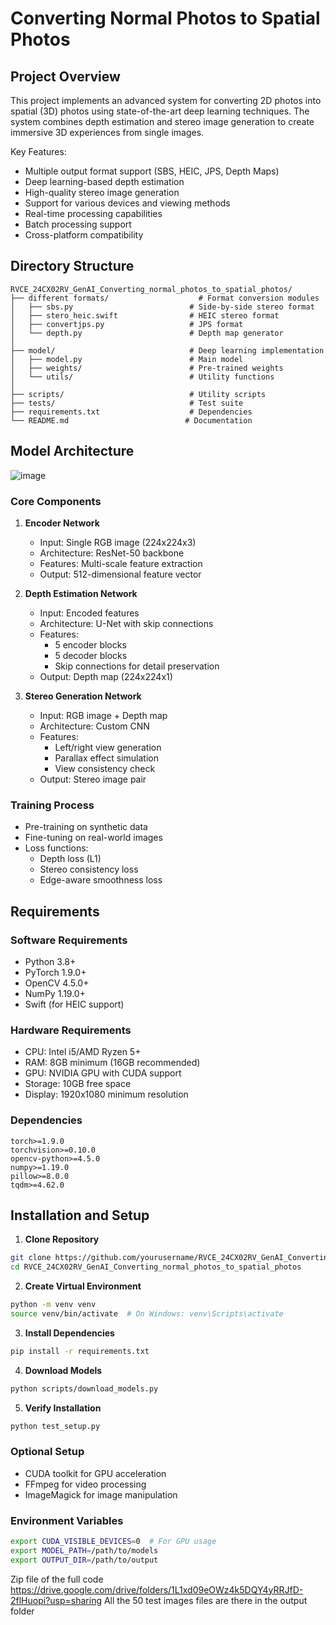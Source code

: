 # Converting Normal Photos to Spatial Photos

## Project Overview
This project implements an advanced system for converting 2D photos into spatial (3D) photos using state-of-the-art deep learning techniques. The system combines depth estimation and stereo image generation to create immersive 3D experiences from single images.

Key Features:
- Multiple output format support (SBS, HEIC, JPS, Depth Maps)
- Deep learning-based depth estimation
- High-quality stereo image generation
- Support for various devices and viewing methods
- Real-time processing capabilities
- Batch processing support
- Cross-platform compatibility

## Directory Structure
```
RVCE_24CX02RV_GenAI_Converting_normal_photos_to_spatial_photos/
├── different formats/                    # Format conversion modules
│   ├── sbs.py                          # Side-by-side stereo format
│   ├── stero_heic.swift                # HEIC stereo format
│   ├── convertjps.py                   # JPS format
│   └── depth.py                        # Depth map generator
│
├── model/                              # Deep learning implementation
│   ├── model.py                        # Main model
│   ├── weights/                        # Pre-trained weights
│   └── utils/                          # Utility functions
│
├── scripts/                            # Utility scripts
├── tests/                              # Test suite
├── requirements.txt                    # Dependencies
└── README.md                          # Documentation
```

## Model Architecture
![image](https://github.com/user-attachments/assets/fa699826-698b-465c-9568-ba946db7e13a)



### Core Components

1. **Encoder Network**
   - Input: Single RGB image (224x224x3)
   - Architecture: ResNet-50 backbone
   - Features: Multi-scale feature extraction
   - Output: 512-dimensional feature vector

2. **Depth Estimation Network**
   - Input: Encoded features
   - Architecture: U-Net with skip connections
   - Features: 
     - 5 encoder blocks
     - 5 decoder blocks
     - Skip connections for detail preservation
   - Output: Depth map (224x224x1)

3. **Stereo Generation Network**
   - Input: RGB image + Depth map
   - Architecture: Custom CNN
   - Features:
     - Left/right view generation
     - Parallax effect simulation
     - View consistency check
   - Output: Stereo image pair

### Training Process
- Pre-training on synthetic data
- Fine-tuning on real-world images
- Loss functions:
  - Depth loss (L1)
  - Stereo consistency loss
  - Edge-aware smoothness loss

## Requirements

### Software Requirements
- Python 3.8+
- PyTorch 1.9.0+
- OpenCV 4.5.0+
- NumPy 1.19.0+
- Swift (for HEIC support)

### Hardware Requirements
- CPU: Intel i5/AMD Ryzen 5+
- RAM: 8GB minimum (16GB recommended)
- GPU: NVIDIA GPU with CUDA support
- Storage: 10GB free space
- Display: 1920x1080 minimum resolution

### Dependencies
```
torch>=1.9.0
torchvision>=0.10.0
opencv-python>=4.5.0
numpy>=1.19.0
pillow>=8.0.0
tqdm>=4.62.0
```

## Installation and Setup

1. **Clone Repository**
```bash
git clone https://github.com/yourusername/RVCE_24CX02RV_GenAI_Converting_normal_photos_to_spatial_photos.git
cd RVCE_24CX02RV_GenAI_Converting_normal_photos_to_spatial_photos
```

2. **Create Virtual Environment**
```bash
python -m venv venv
source venv/bin/activate  # On Windows: venv\Scripts\activate
```

3. **Install Dependencies**
```bash
pip install -r requirements.txt
```

4. **Download Models**
```bash
python scripts/download_models.py
```

5. **Verify Installation**
```bash
python test_setup.py
```

### Optional Setup
- CUDA toolkit for GPU acceleration
- FFmpeg for video processing
- ImageMagick for image manipulation

### Environment Variables
```bash
export CUDA_VISIBLE_DEVICES=0  # For GPU usage
export MODEL_PATH=/path/to/models
export OUTPUT_DIR=/path/to/output
```

Zip file of the full code
https://drive.google.com/drive/folders/1L1xd09eOWz4k5DQY4yRRJfD-2flHuopi?usp=sharing
All the 50 test images files are there in the output folder
